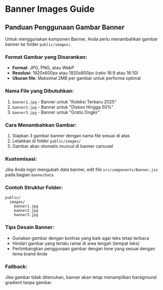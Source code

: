 # Banner Images Guide

## Panduan Penggunaan Gambar Banner

Untuk menggunakan komponen Banner, Anda perlu menambahkan gambar banner ke folder `public/images/`.

### Format Gambar yang Disarankan:

- **Format**: JPG, PNG, atau WebP
- **Resolusi**: 1920x600px atau 1920x800px (ratio 16:9 atau 16:10)
- **Ukuran file**: Maksimal 2MB per gambar untuk performa optimal

### Nama File yang Dibutuhkan:

1. `banner1.jpg` - Banner untuk "Koleksi Terbaru 2025"
2. `banner2.jpg` - Banner untuk "Diskon Hingga 50%"
3. `banner3.jpg` - Banner untuk "Gratis Ongkir"

### Cara Menambahkan Gambar:

1. Siapkan 3 gambar banner dengan nama file sesuai di atas
2. Letakkan di folder `public/images/`
3. Gambar akan otomatis muncul di banner carousel

### Kustomisasi:

Jika Anda ingin mengubah data banner, edit file `src/components/Banner.jsx` pada bagian `bannerData`.

### Contoh Struktur Folder:

```
public/
  images/
    banner1.jpg
    banner2.jpg
    banner3.jpg
```

### Tips Desain Banner:

- Gunakan gambar dengan kontras yang baik agar teks tetap terbaca
- Hindari gambar yang terlalu ramai di area tengah (tempat teks)
- Pertimbangkan penggunaan gambar dengan tone yang sesuai dengan tema brand Anda

### Fallback:

Jika gambar tidak ditemukan, banner akan tetap menampilkan background gradient tanpa gambar.
